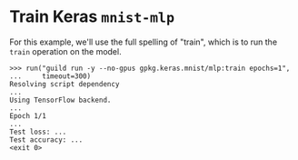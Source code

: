 # Train Keras `mnist-mlp`

For this example, we'll use the full spelling of "train", which is to
run the `train` operation on the model.

    >>> run("guild run -y --no-gpus gpkg.keras.mnist/mlp:train epochs=1",
    ...     timeout=300)
    Resolving script dependency
    ...
    Using TensorFlow backend.
    ...
    Epoch 1/1
    ...
    Test loss: ...
    Test accuracy: ...
    <exit 0>

